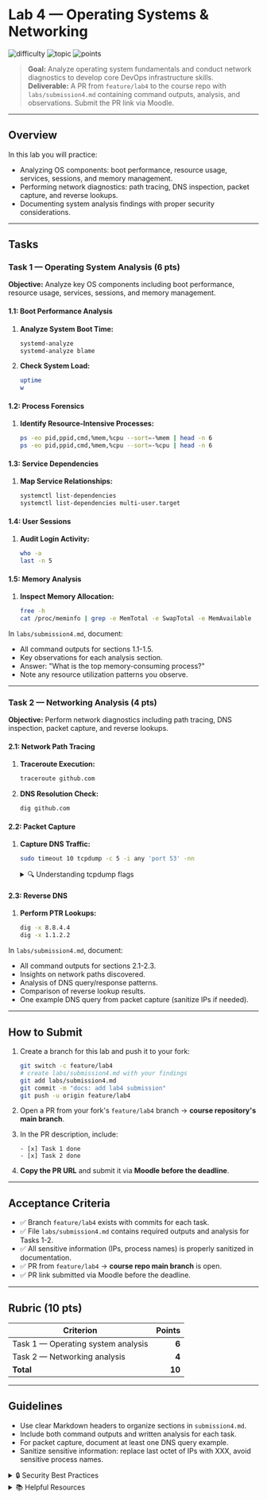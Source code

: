 # Lab 4 — Operating Systems & Networking

![difficulty](https://img.shields.io/badge/difficulty-beginner-success)
![topic](https://img.shields.io/badge/topic-OS%20%26%20Networking-blue)
![points](https://img.shields.io/badge/points-10-orange)

> **Goal:** Analyze operating system fundamentals and conduct network diagnostics to develop core DevOps infrastructure skills.  
> **Deliverable:** A PR from `feature/lab4` to the course repo with `labs/submission4.md` containing command outputs, analysis, and observations. Submit the PR link via Moodle.

---

## Overview

In this lab you will practice:
- Analyzing OS components: boot performance, resource usage, services, sessions, and memory management.
- Performing network diagnostics: path tracing, DNS inspection, packet capture, and reverse lookups.
- Documenting system analysis findings with proper security considerations.

---

## Tasks

### Task 1 — Operating System Analysis (6 pts)

**Objective:** Analyze key OS components including boot performance, resource usage, services, sessions, and memory management.

#### 1.1: Boot Performance Analysis

1. **Analyze System Boot Time:**

   ```sh
   systemd-analyze
   systemd-analyze blame
   ```

2. **Check System Load:**

   ```sh
   uptime
   w
   ```

#### 1.2: Process Forensics

1. **Identify Resource-Intensive Processes:**

   ```sh
   ps -eo pid,ppid,cmd,%mem,%cpu --sort=-%mem | head -n 6
   ps -eo pid,ppid,cmd,%mem,%cpu --sort=-%cpu | head -n 6
   ```

#### 1.3: Service Dependencies

1. **Map Service Relationships:**

   ```sh
   systemctl list-dependencies
   systemctl list-dependencies multi-user.target
   ```

#### 1.4: User Sessions

1. **Audit Login Activity:**

   ```sh
   who -a
   last -n 5
   ```

#### 1.5: Memory Analysis

1. **Inspect Memory Allocation:**

   ```sh
   free -h
   cat /proc/meminfo | grep -e MemTotal -e SwapTotal -e MemAvailable
   ```

In `labs/submission4.md`, document:
- All command outputs for sections 1.1-1.5.
- Key observations for each analysis section.
- Answer: "What is the top memory-consuming process?"
- Note any resource utilization patterns you observe.

---

### Task 2 — Networking Analysis (4 pts)

**Objective:** Perform network diagnostics including path tracing, DNS inspection, packet capture, and reverse lookups.

#### 2.1: Network Path Tracing

1. **Traceroute Execution:**

   ```sh
   traceroute github.com
   ```

2. **DNS Resolution Check:**

   ```sh
   dig github.com
   ```

#### 2.2: Packet Capture

1. **Capture DNS Traffic:**

   ```sh
   sudo timeout 10 tcpdump -c 5 -i any 'port 53' -nn
   ```

   <details>
   <summary>🔍 Understanding tcpdump flags</summary>

   - `-c 5`: Capture 5 packets
   - `-i any`: Listen on all interfaces
   - `port 53`: Filter for DNS traffic
   - `-nn`: Don't resolve hostnames/ports (faster)

   </details>

#### 2.3: Reverse DNS

1. **Perform PTR Lookups:**

   ```sh
   dig -x 8.8.4.4
   dig -x 1.1.2.2
   ```

In `labs/submission4.md`, document:
- All command outputs for sections 2.1-2.3.
- Insights on network paths discovered.
- Analysis of DNS query/response patterns.
- Comparison of reverse lookup results.
- One example DNS query from packet capture (sanitize IPs if needed).

---

## How to Submit

1. Create a branch for this lab and push it to your fork:

   ```bash
   git switch -c feature/lab4
   # create labs/submission4.md with your findings
   git add labs/submission4.md
   git commit -m "docs: add lab4 submission"
   git push -u origin feature/lab4
   ```

2. Open a PR from your fork's `feature/lab4` branch → **course repository's main branch**.

3. In the PR description, include:

   ```text
   - [x] Task 1 done
   - [x] Task 2 done
   ```

4. **Copy the PR URL** and submit it via **Moodle before the deadline**.

---

## Acceptance Criteria

- ✅ Branch `feature/lab4` exists with commits for each task.
- ✅ File `labs/submission4.md` contains required outputs and analysis for Tasks 1-2.
- ✅ All sensitive information (IPs, process names) is properly sanitized in documentation.
- ✅ PR from `feature/lab4` → **course repo main branch** is open.
- ✅ PR link submitted via Moodle before the deadline.

---

## Rubric (10 pts)

| Criterion                                    | Points |
| -------------------------------------------- | -----: |
| Task 1 — Operating system analysis           |   **6** |
| Task 2 — Networking analysis                 |   **4** |
| **Total**                                    |  **10** |

---

## Guidelines

- Use clear Markdown headers to organize sections in `submission4.md`.
- Include both command outputs and written analysis for each task.
- For packet capture, document at least one DNS query example.
- Sanitize sensitive information: replace last octet of IPs with XXX, avoid sensitive process names.

<details>
<summary>🔒 Security Best Practices</summary>

1. Sanitize IPs in packet capture outputs (replace last octet with XXX).
2. Avoid including sensitive process names in documentation.
3. Do not expose internal network topology details publicly.

</details>

<details>
<summary>📚 Helpful Resources</summary>

- [systemd-analyze man page](https://www.freedesktop.org/software/systemd/man/systemd-analyze.html)
- [tcpdump tutorial](https://danielmiessler.com/study/tcpdump/)
- [dig command examples](https://linux.die.net/man/1/dig)

</details>
